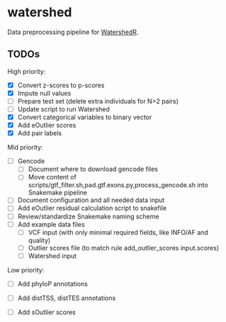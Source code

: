 # watershed
Data preprocessing pipeline for [WatershedR](https://github.com/nicolerg/WatershedR).

## TODOs

High priority:
- [x] Convert z-scores to p-scores
- [x] Impute null values
- [ ] Prepare test set (delete extra individuals for N>2 pairs)
- [ ] Update script to run Watershed 
- [x] Convert categorical variables to binary vector
- [x] Add eOutlier scores
- [x] Add pair labels

Mid priority:
- [ ] Gencode
    * [ ] Document where to download gencode files
    * [ ] Move content of scripts/gtf_filter.sh,pad.gtf.exons.py,process_gencode.sh into Snakemake pipeline
- [ ] Document configuration and all needed data input
- [ ] Add eOutlier residual calculation script to snakefile
- [ ] Review/standardize Snakemake naming scheme
- [ ] Add example data files
    * [ ] VCF input (with only minimal required fields, like INFO/AF and quality)
    * [ ] Outlier scores file (to match rule add_outlier_scores input.scores)
    * [ ] Watershed input

Low priority:
- [ ] Add phyloP annotations
- [ ] Add distTSS, distTES annotations
- [ ] Add sOutlier scores

